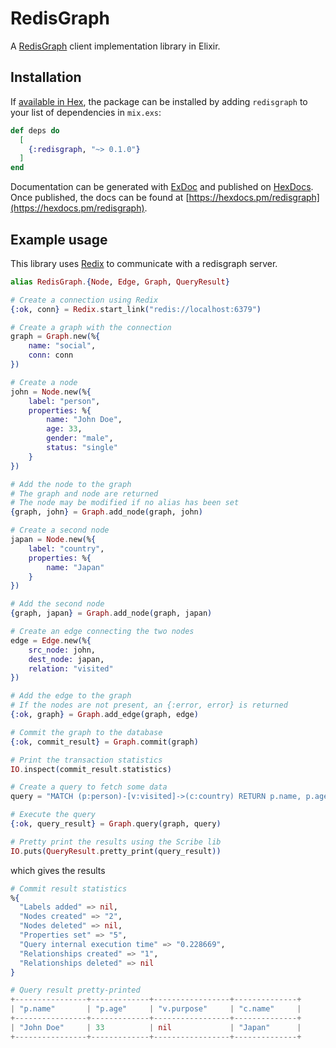 # RedisGraph

A [RedisGraph](https://oss.redislabs.com/redisgraph/) client implementation library in Elixir.

## Installation

If [available in Hex](https://hex.pm/docs/publish), the package can be installed
by adding `redisgraph` to your list of dependencies in `mix.exs`:

```elixir
def deps do
  [
    {:redisgraph, "~> 0.1.0"}
  ]
end
```

Documentation can be generated with [ExDoc](https://github.com/elixir-lang/ex_doc)
and published on [HexDocs](https://hexdocs.pm). Once published, the docs can
be found at [https://hexdocs.pm/redisgraph](https://hexdocs.pm/redisgraph).

## Example usage

This library uses [Redix](https://github.com/whatyouhide/redix) to communicate with a redisgraph server.

```elixir
alias RedisGraph.{Node, Edge, Graph, QueryResult}

# Create a connection using Redix
{:ok, conn} = Redix.start_link("redis://localhost:6379")

# Create a graph with the connection
graph = Graph.new(%{
    name: "social",
    conn: conn
})

# Create a node
john = Node.new(%{
    label: "person",
    properties: %{
        name: "John Doe",
        age: 33,
        gender: "male",
        status: "single"
    }
})

# Add the node to the graph
# The graph and node are returned
# The node may be modified if no alias has been set
{graph, john} = Graph.add_node(graph, john)

# Create a second node
japan = Node.new(%{
    label: "country",
    properties: %{
        name: "Japan"
    }
})

# Add the second node
{graph, japan} = Graph.add_node(graph, japan)

# Create an edge connecting the two nodes
edge = Edge.new(%{
    src_node: john,
    dest_node: japan,
    relation: "visited"
})

# Add the edge to the graph
# If the nodes are not present, an {:error, error} is returned
{:ok, graph} = Graph.add_edge(graph, edge)

# Commit the graph to the database
{:ok, commit_result} = Graph.commit(graph)

# Print the transaction statistics
IO.inspect(commit_result.statistics)

# Create a query to fetch some data
query = "MATCH (p:person)-[v:visited]->(c:country) RETURN p.name, p.age, v.purpose, c.name"

# Execute the query
{:ok, query_result} = Graph.query(graph, query)

# Pretty print the results using the Scribe lib
IO.puts(QueryResult.pretty_print(query_result))
```

which gives the results

```elixir
# Commit result statistics
%{
  "Labels added" => nil,
  "Nodes created" => "2",
  "Nodes deleted" => nil,
  "Properties set" => "5",
  "Query internal execution time" => "0.228669",
  "Relationships created" => "1",
  "Relationships deleted" => nil
}

# Query result pretty-printed
+----------------+-------------+-----------------+--------------+
| "p.name"       | "p.age"     | "v.purpose"     | "c.name"     |
+----------------+-------------+-----------------+--------------+
| "John Doe"     | 33          | nil             | "Japan"      |
+----------------+-------------+-----------------+--------------+
```
